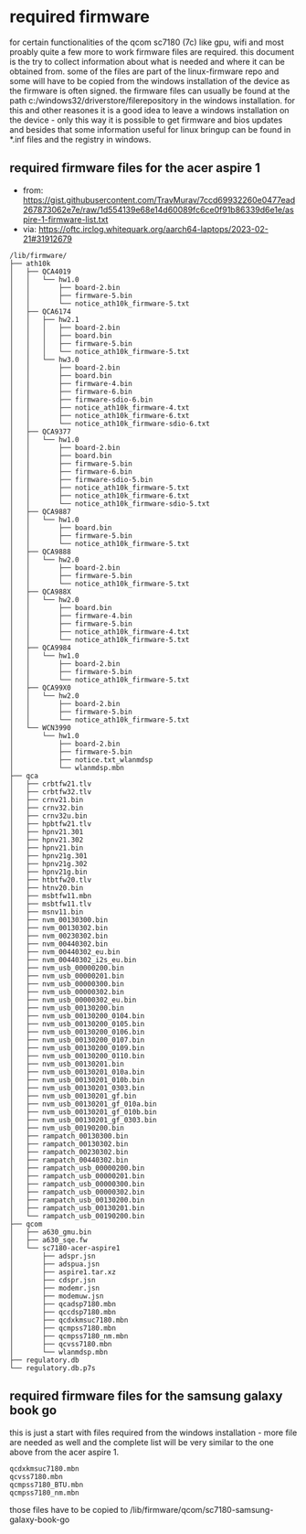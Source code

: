 # required firmware

for certain functionalities of the qcom sc7180 (7c) like gpu, wifi and most
proably quite a few more to work firmware files are required. this document
is the try to collect information about what is needed and where it can be
obtained from. some of the files are part of the linux-firmware repo and some
will have to be copied from the windows installation of the device as the
firmware is often signed. the firmware files can usually be found at the
path c:/windows32/driverstore/filerepository in the windows installation.
for this and other reasones it is a good idea to leave a windows installation
on the device - only this way it is possible to get firmware and bios updates
and besides that some information useful for linux bringup can be found in
*.inf files and the registry in windows.

## required firmware files for the acer aspire 1

- from: https://gist.githubusercontent.com/TravMurav/7ccd69932260e0477ead267873062e7e/raw/1d554139e68e14d60089fc6ce0f91b86339d6e1e/aspire-1-firmware-list.txt
- via: https://oftc.irclog.whitequark.org/aarch64-laptops/2023-02-21#31912679

```
/lib/firmware/
├── ath10k
│   ├── QCA4019
│   │   └── hw1.0
│   │       ├── board-2.bin
│   │       ├── firmware-5.bin
│   │       └── notice_ath10k_firmware-5.txt
│   ├── QCA6174
│   │   ├── hw2.1
│   │   │   ├── board-2.bin
│   │   │   ├── board.bin
│   │   │   ├── firmware-5.bin
│   │   │   └── notice_ath10k_firmware-5.txt
│   │   └── hw3.0
│   │       ├── board-2.bin
│   │       ├── board.bin
│   │       ├── firmware-4.bin
│   │       ├── firmware-6.bin
│   │       ├── firmware-sdio-6.bin
│   │       ├── notice_ath10k_firmware-4.txt
│   │       ├── notice_ath10k_firmware-6.txt
│   │       └── notice_ath10k_firmware-sdio-6.txt
│   ├── QCA9377
│   │   └── hw1.0
│   │       ├── board-2.bin
│   │       ├── board.bin
│   │       ├── firmware-5.bin
│   │       ├── firmware-6.bin
│   │       ├── firmware-sdio-5.bin
│   │       ├── notice_ath10k_firmware-5.txt
│   │       ├── notice_ath10k_firmware-6.txt
│   │       └── notice_ath10k_firmware-sdio-5.txt
│   ├── QCA9887
│   │   └── hw1.0
│   │       ├── board.bin
│   │       ├── firmware-5.bin
│   │       └── notice_ath10k_firmware-5.txt
│   ├── QCA9888
│   │   └── hw2.0
│   │       ├── board-2.bin
│   │       ├── firmware-5.bin
│   │       └── notice_ath10k_firmware-5.txt
│   ├── QCA988X
│   │   └── hw2.0
│   │       ├── board.bin
│   │       ├── firmware-4.bin
│   │       ├── firmware-5.bin
│   │       ├── notice_ath10k_firmware-4.txt
│   │       └── notice_ath10k_firmware-5.txt
│   ├── QCA9984
│   │   └── hw1.0
│   │       ├── board-2.bin
│   │       ├── firmware-5.bin
│   │       └── notice_ath10k_firmware-5.txt
│   ├── QCA99X0
│   │   └── hw2.0
│   │       ├── board-2.bin
│   │       ├── firmware-5.bin
│   │       └── notice_ath10k_firmware-5.txt
│   └── WCN3990
│       └── hw1.0
│           ├── board-2.bin
│           ├── firmware-5.bin
│           ├── notice.txt_wlanmdsp
│           └── wlanmdsp.mbn
├── qca
│   ├── crbtfw21.tlv
│   ├── crbtfw32.tlv
│   ├── crnv21.bin
│   ├── crnv32.bin
│   ├── crnv32u.bin
│   ├── hpbtfw21.tlv
│   ├── hpnv21.301
│   ├── hpnv21.302
│   ├── hpnv21.bin
│   ├── hpnv21g.301
│   ├── hpnv21g.302
│   ├── hpnv21g.bin
│   ├── htbtfw20.tlv
│   ├── htnv20.bin
│   ├── msbtfw11.mbn
│   ├── msbtfw11.tlv
│   ├── msnv11.bin
│   ├── nvm_00130300.bin
│   ├── nvm_00130302.bin
│   ├── nvm_00230302.bin
│   ├── nvm_00440302.bin
│   ├── nvm_00440302_eu.bin
│   ├── nvm_00440302_i2s_eu.bin
│   ├── nvm_usb_00000200.bin
│   ├── nvm_usb_00000201.bin
│   ├── nvm_usb_00000300.bin
│   ├── nvm_usb_00000302.bin
│   ├── nvm_usb_00000302_eu.bin
│   ├── nvm_usb_00130200.bin
│   ├── nvm_usb_00130200_0104.bin
│   ├── nvm_usb_00130200_0105.bin
│   ├── nvm_usb_00130200_0106.bin
│   ├── nvm_usb_00130200_0107.bin
│   ├── nvm_usb_00130200_0109.bin
│   ├── nvm_usb_00130200_0110.bin
│   ├── nvm_usb_00130201.bin
│   ├── nvm_usb_00130201_010a.bin
│   ├── nvm_usb_00130201_010b.bin
│   ├── nvm_usb_00130201_0303.bin
│   ├── nvm_usb_00130201_gf.bin
│   ├── nvm_usb_00130201_gf_010a.bin
│   ├── nvm_usb_00130201_gf_010b.bin
│   ├── nvm_usb_00130201_gf_0303.bin
│   ├── nvm_usb_00190200.bin
│   ├── rampatch_00130300.bin
│   ├── rampatch_00130302.bin
│   ├── rampatch_00230302.bin
│   ├── rampatch_00440302.bin
│   ├── rampatch_usb_00000200.bin
│   ├── rampatch_usb_00000201.bin
│   ├── rampatch_usb_00000300.bin
│   ├── rampatch_usb_00000302.bin
│   ├── rampatch_usb_00130200.bin
│   ├── rampatch_usb_00130201.bin
│   └── rampatch_usb_00190200.bin
├── qcom
│   ├── a630_gmu.bin
│   ├── a630_sqe.fw
│   └── sc7180-acer-aspire1
│       ├── adspr.jsn
│       ├── adspua.jsn
│       ├── aspire1.tar.xz
│       ├── cdspr.jsn
│       ├── modemr.jsn
│       ├── modemuw.jsn
│       ├── qcadsp7180.mbn
│       ├── qccdsp7180.mbn
│       ├── qcdxkmsuc7180.mbn
│       ├── qcmpss7180.mbn
│       ├── qcmpss7180_nm.mbn
│       ├── qcvss7180.mbn
│       └── wlanmdsp.mbn
├── regulatory.db
└── regulatory.db.p7s
```

## required firmware files for the samsung galaxy book go

this is just a start with files required from the windows installation - more
file are needed as well and the complete list will be very similar to the one
above from the acer aspire 1.
```
qcdxkmsuc7180.mbn
qcvss7180.mbn
qcmpss7180_BTU.mbn
qcmpss7180_nm.mbn
```
those files have to be copied to
/lib/firmware/qcom/sc7180-samsung-galaxy-book-go
